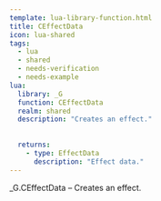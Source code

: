 ```yaml
---
template: lua-library-function.html
title: CEffectData
icon: lua-shared
tags:
  - lua
  - shared
  - needs-verification
  - needs-example
lua:
  library: _G
  function: CEffectData
  realm: shared
  description: "Creates an effect."
  
  
  returns:
    - type: EffectData
      description: "Effect data."
---
```


<div class="lua__search__keywords">
_G.CEffectData &#x2013; Creates an effect.
</div>
